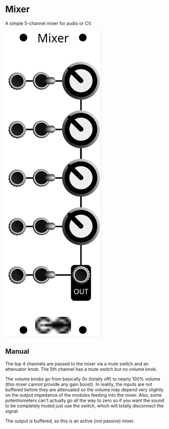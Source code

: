 # Mixer

A simple 5-channel mixer for audio or CV.

![mixer faceplate](images/mixer_faceplate.svg)

## Manual

The top 4 channels are passed to the mixer via a mute switch and an attenuator knob. The 5th channel has a mute switch but no volume knob.

The volume knobs go from basically 0v (totally off) to nearly 100% volume (this mixer cannot provide any gain boost). In reality, the inputs are not buffered before they are attenuated so the volume may depend very slightly on the output impedance of the modules feeding into the mixer. Also, some potentiometers can't actually go all the way to zero so if you want the sound to be completely muted just use the switch, which will totally disconnect the signal.

The output *is* buffered, so this is an active (not passive) mixer.
